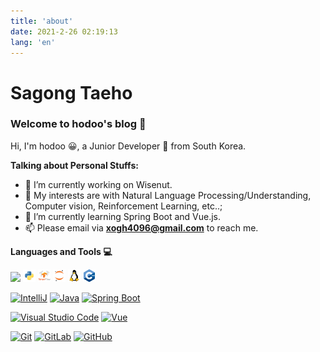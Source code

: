 ```yaml
---
title: 'about'
date: 2021-2-26 02:19:13
lang: 'en'
---
```


# Sagong Taeho

### Welcome to hodoo's blog 👋

Hi, I'm hodoo 😀, a Junior Developer 🚁 from South Korea.

**Talking about Personal Stuffs:**

- 🔭 I’m currently working on Wisenut.
- 🤔 My interests are with Natural Language Processing/Understanding, Computer vision, Reinforcement Learning, etc..;
- 🌱 I’m currently learning Spring Boot and Vue.js.
- 📫 Please email via **xogh4096@gmail.com** to reach me.

**Languages and Tools 💻**

<code><img height="20" src="https://pytorch.org/assets/images/pytorch-logo.png"></code>
<code><img src="https://raw.githubusercontent.com/github/explore/80688e429a7d4ef2fca1e82350fe8e3517d3494d/topics/python/python.png" alt=python height="20"/></code>
<code><img src="https://raw.githubusercontent.com/github/explore/80688e429a7d4ef2fca1e82350fe8e3517d3494d/topics/tensorflow/tensorflow.png" alt=tensorflow height="20"/></code>
<code><img src="https://raw.githubusercontent.com/github/explore/80688e429a7d4ef2fca1e82350fe8e3517d3494d/topics/jupyter-notebook/jupyter-notebook.png" alt=jupyter-notebook height="20"/></code>
<code><img src="https://raw.githubusercontent.com/github/explore/80688e429a7d4ef2fca1e82350fe8e3517d3494d/topics/linux/linux.png" alt=linux height="20"/></code>
<code><img src="https://raw.githubusercontent.com/github/explore/80688e429a7d4ef2fca1e82350fe8e3517d3494d/topics/cpp/cpp.png" alt=cpp height="20"/></code>

[![IntelliJ](https://img.shields.io/badge/IntelliJ_IDEA-000000?style=flat&logo=intellij-idea&link=https://github.com/hodoodang)](https://github.com/hodoodang)
[![Java](https://img.shields.io/badge/Java-FCA121?style=flat&logo=java&link=https://github.com/hodoodang)](https://github.com/hodoodang)
[![Spring Boot](https://img.shields.io/badge/Spring_Boot-6DB33F?style=flat&logo=spring&link=https://github.com/hodoodang)](https://github.com/hodoodang)

[![Visual Studio Code](https://img.shields.io/badge/Visual_Studio_Code-007ACC?style=flat&logo=visual-studio-code&link=https://github.com/hodoodang)](https://github.com/hodoodang)
[![Vue](https://img.shields.io/badge/Vue.js-FFFFFF?style=flat&logo=vue.js&link=https://github.com/hodoodang)](https://github.com/hodoodang)

[![Git](https://img.shields.io/badge/-Git-black?style=flat&logo=git&link=https://github.com/hodoodang)](https://github.com/hodoodang) [![GitLab](https://img.shields.io/badge/-GitLab-FCA121?style=flat&logo=gitlab&link=https://github.com/hodoodang)](https://gitlab.com/hodoodang) [![GitHub](https://img.shields.io/badge/-GitHub-181717?style=flat&logo=github&link=https://github.com/hodoodang)](https://github.com/hodoodang)
